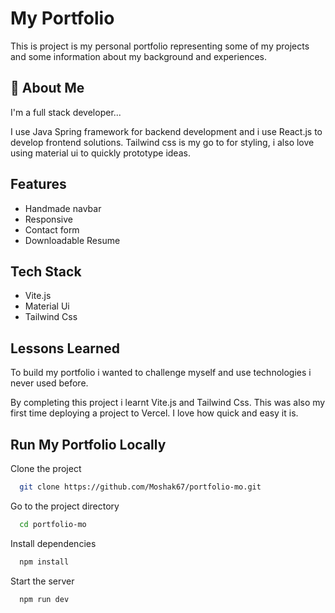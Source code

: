 
# My Portfolio

This is project is my personal portfolio representing some of my projects and some information about my background and experiences.


## 🚀 About Me
I'm a full stack developer...

I use Java Spring framework for backend development and i use React.js to develop frontend solutions. 
Tailwind css is my go to for styling, i also love using material ui to quickly prototype ideas.

## Features

- Handmade navbar
- Responsive
- Contact form 
- Downloadable Resume


## Tech Stack

- Vite.js
- Material Ui
- Tailwind Css



## Lessons Learned

To build my portfolio i wanted to challenge myself and use technologies i never used before. 

By completing this project i learnt Vite.js and Tailwind Css.
This was also my first time deploying a project to Vercel. I love how quick and easy it is.


## Run My Portfolio Locally

Clone the project

```bash
  git clone https://github.com/Moshak67/portfolio-mo.git
```

Go to the project directory

```bash
  cd portfolio-mo
```

Install dependencies

```bash
  npm install
```

Start the server

```bash
  npm run dev
```

